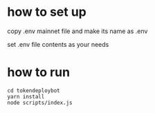 # how to set up
copy .env mainnet file and make its name as .env

set .env file contents as your needs

# how to run
```node
cd tokendeploybot
yarn install
node scripts/index.js
```